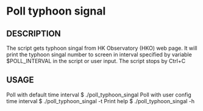 # Poll typhoon signal

DESCRIPTION
------------

The script gets typhoon singal from HK Observatory (HKO) web page. It will
print the typhoon singal number to screen in interval specified by variable
$POLL_INTERVAL in the script or user input. The script stops by Ctrl+C

USAGE
------------
Poll with default time interval
$ ./poll_typhoon_singal
Poll with user config time interval
$ ./poll_typhoon_singal -t <seconds>
Print help
$ ./poll_typhoon_singal -h
